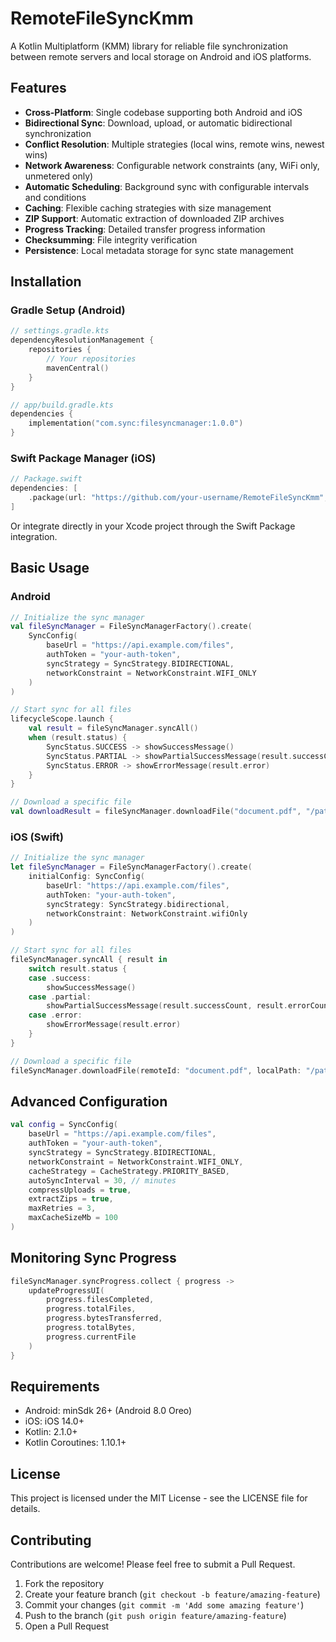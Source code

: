 # RemoteFileSyncKmm

A Kotlin Multiplatform (KMM) library for reliable file synchronization between remote servers and local storage on Android and iOS platforms.

## Features

- **Cross-Platform**: Single codebase supporting both Android and iOS
- **Bidirectional Sync**: Download, upload, or automatic bidirectional synchronization
- **Conflict Resolution**: Multiple strategies (local wins, remote wins, newest wins)
- **Network Awareness**: Configurable network constraints (any, WiFi only, unmetered only)
- **Automatic Scheduling**: Background sync with configurable intervals and conditions
- **Caching**: Flexible caching strategies with size management
- **ZIP Support**: Automatic extraction of downloaded ZIP archives
- **Progress Tracking**: Detailed transfer progress information
- **Checksumming**: File integrity verification
- **Persistence**: Local metadata storage for sync state management

## Installation

### Gradle Setup (Android)

```kotlin
// settings.gradle.kts
dependencyResolutionManagement {
    repositories {
        // Your repositories
        mavenCentral()
    }
}

// app/build.gradle.kts
dependencies {
    implementation("com.sync:filesyncmanager:1.0.0")
}
```

### Swift Package Manager (iOS)

```swift
// Package.swift
dependencies: [
    .package(url: "https://github.com/your-username/RemoteFileSyncKmm", from: "1.0.0")
]
```

Or integrate directly in your Xcode project through the Swift Package integration.

## Basic Usage

### Android

```kotlin
// Initialize the sync manager
val fileSyncManager = FileSyncManagerFactory().create(
    SyncConfig(
        baseUrl = "https://api.example.com/files",
        authToken = "your-auth-token",
        syncStrategy = SyncStrategy.BIDIRECTIONAL,
        networkConstraint = NetworkConstraint.WIFI_ONLY
    )
)

// Start sync for all files
lifecycleScope.launch {
    val result = fileSyncManager.syncAll()
    when (result.status) {
        SyncStatus.SUCCESS -> showSuccessMessage()
        SyncStatus.PARTIAL -> showPartialSuccessMessage(result.successCount, result.errorCount)
        SyncStatus.ERROR -> showErrorMessage(result.error)
    }
}

// Download a specific file
val downloadResult = fileSyncManager.downloadFile("document.pdf", "/path/to/local/storage/")
```

### iOS (Swift)

```swift
// Initialize the sync manager
let fileSyncManager = FileSyncManagerFactory().create(
    initialConfig: SyncConfig(
        baseUrl: "https://api.example.com/files",
        authToken: "your-auth-token",
        syncStrategy: SyncStrategy.bidirectional,
        networkConstraint: NetworkConstraint.wifiOnly
    )
)

// Start sync for all files
fileSyncManager.syncAll { result in
    switch result.status {
    case .success:
        showSuccessMessage()
    case .partial:
        showPartialSuccessMessage(result.successCount, result.errorCount)
    case .error:
        showErrorMessage(result.error)
    }
}

// Download a specific file
fileSyncManager.downloadFile(remoteId: "document.pdf", localPath: "/path/to/local/storage/")
```

## Advanced Configuration

```kotlin
val config = SyncConfig(
    baseUrl = "https://api.example.com/files",
    authToken = "your-auth-token",
    syncStrategy = SyncStrategy.BIDIRECTIONAL,
    networkConstraint = NetworkConstraint.WIFI_ONLY,
    cacheStrategy = CacheStrategy.PRIORITY_BASED,
    autoSyncInterval = 30, // minutes
    compressUploads = true,
    extractZips = true,
    maxRetries = 3,
    maxCacheSizeMb = 100
)
```

## Monitoring Sync Progress

```kotlin
fileSyncManager.syncProgress.collect { progress ->
    updateProgressUI(
        progress.filesCompleted,
        progress.totalFiles,
        progress.bytesTransferred,
        progress.totalBytes,
        progress.currentFile
    )
}
```

## Requirements

- Android: minSdk 26+ (Android 8.0 Oreo)
- iOS: iOS 14.0+
- Kotlin: 2.1.0+
- Kotlin Coroutines: 1.10.1+

## License

This project is licensed under the MIT License - see the LICENSE file for details.

## Contributing

Contributions are welcome! Please feel free to submit a Pull Request.

1. Fork the repository
2. Create your feature branch (`git checkout -b feature/amazing-feature`)
3. Commit your changes (`git commit -m 'Add some amazing feature'`)
4. Push to the branch (`git push origin feature/amazing-feature`)
5. Open a Pull Request